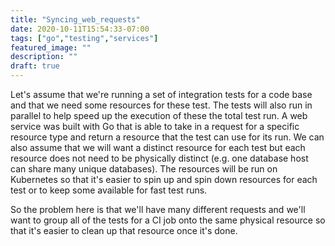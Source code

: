 ```yaml
---
title: "Syncing_web_requests"
date: 2020-10-11T15:54:33-07:00
tags: ["go","testing","services"]
featured_image: ""
description: ""
draft: true
---
```


Let's assume that we're running a set of integration tests for a code base and that we need some resources for these test. The tests will also run in parallel to help speed up the execution of these the total test run. A web service was built with Go that is able to take in a request for a specific resource type and return a resource that the test can use for its run. We can also assume that we will want a distinct resource for each test but each resource does not need to be physically distinct (e.g. one database host can share many unique databases). The resources will be run on Kubernetes so that it's easier to spin up and spin down resources for each test or to keep some available for fast test runs.

So the problem here is that we'll have many different requests and we'll want to group all of the tests for a CI job onto the same physical resource so that it's easier to clean up that resource once it's done.

